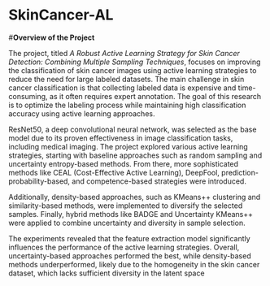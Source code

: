 # SkinCancer-AL
#**Overview of the Project**

The project, titled *A Robust Active Learning Strategy for Skin Cancer Detection: Combining Multiple Sampling Techniques*, focuses on improving the classification of skin cancer images using active learning strategies to reduce the need for large labeled datasets. The main challenge in skin cancer classification is that collecting labeled data is expensive and time-consuming, as it often requires expert annotation. The goal of this research is to optimize the labeling process while maintaining high classification accuracy using active learning approaches.

ResNet50, a deep convolutional neural network, was selected as the base model due to its proven effectiveness in image classification tasks, including medical imaging. The project explored various active learning strategies, starting with baseline approaches such as random sampling and uncertainty entropy-based methods. From there, more sophisticated methods like CEAL (Cost-Effective Active Learning), DeepFool, prediction-probability-based, and competence-based strategies were introduced.

Additionally, density-based approaches, such as KMeans++ clustering and similarity-based methods, were implemented to diversify the selected samples. Finally, hybrid methods like BADGE and Uncertainty KMeans++ were applied to combine uncertainty and diversity in sample selection.

The experiments revealed that the feature extraction model significantly influences the performance of the active learning strategies. Overall, uncertainty-based approaches performed the best, while density-based methods underperformed, likely due to the homogeneity in the skin cancer dataset, which lacks sufficient diversity in the latent space
